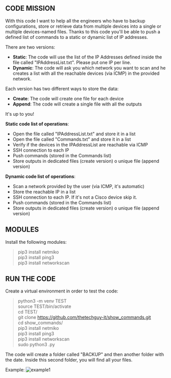 ## CODE MISSION
With this code I want to help all the engineers who have to backup configurations, store or retrieve data from multiple devices into a single or multiple devices-named files. Thanks to this code you'll be able to push a defined list of commands to a static or dynamic list of IP addresses.     

There are two versions:    
- **Static**: The code will use the list of the IP Addresses defined inside the file called "IPAddressList.txt". Please put one IP per line.      
- **Dynamic**: The code will ask you which network you want to scan and he creates a list with all the reachable devices (via ICMP) in the provided network.       

Each version has two different ways to store the data:
- **Create**: The code will create one file for each device     
- **Append**: The code will create a single file with all the outputs     

It's up to you!


**Static code list of operations**:
- Open the file called "IPAddressList.txt" and store it in a list
- Open the file called "Commands.txt" and store it in a list
- Verify if the devices in the IPAddressList are reachable via ICMP
- SSH connection to each IP
- Push commands (stored in the Commands list)
- Store outputs in dedicated files (create version) o unique file (append version)

**Dynamic code list of operations**:
- Scan a network provided by the user (via ICMP, it's automatic)
- Store the reachable IP in a list
- SSH connection to each IP. If it's not a Cisco device skip it.
- Push commands (stored in the Commands list)
- Store outputs in dedicated files (create version) o unique file (append version)

## MODULES
Install the following modules:

> pip3 install netmiko       
> pip3 install ping3         
> pip3 install networkscan       


## RUN THE CODE

Create a virtual environment in order to test the code:     

> python3 -m venv TEST        
> source TEST/bin/activate         
> cd TEST/            
> git clone https://github.com/thetechguy-it/show_commands.git         
> cd show_commands/         
> pip3 install netmiko         
> pip3 install ping3        
> pip3 install networkscan          
> sudo python3 <file>.py         

The code will create a folder called "BACKUP" and then another folder with the date. Inside this second folder, you will find all your files.

Example:
![example1](https://github.com/thetechguy-it/show_commands/blob/main/example1.png)